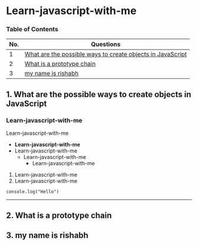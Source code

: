 # Learn-javascript-with-me



### Table of Contents
<!-- TOC_START -->
| No. | Questions |
| --- | --------- |
| 1 | [What are the possible ways to create objects in JavaScript](#1-what-are-the-possible-ways-to-create-objects-in-javascript) |
| 2 | [What is a prototype chain](#2-what-is-a-prototype-chain) |
| 3 | [my name is rishabh](#3-my-name-is-rishabh) |


<!-- TOC_END -->

<!-- QUESTIONS_START -->
## 1. What are the possible ways to create objects in JavaScript

### Learn-javascript-with-me

Learn-javascript-with-me

- **Learn-javascript-with-me**
- Learn-javascript-with-me
    - Learn-javascript-with-me
        - Learn-javascript-with-me
1. Learn-javascript-with-me
2. Learn-javascript-with-me


```
console.log("Hello")
```
---

## 2. What is a prototype chain
## 3. my name is rishabh